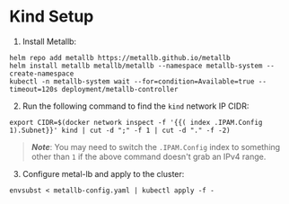 # Kind Setup

1. Install Metallb:

```
helm repo add metallb https://metallb.github.io/metallb
helm install metallb metallb/metallb --namespace metallb-system --create-namespace
kubectl -n metallb-system wait --for=condition=Available=true --timeout=120s deployment/metallb-controller
```

2. Run the following command to find the `kind` network IP CIDR:

```
export CIDR=$(docker network inspect -f '{{( index .IPAM.Config 1).Subnet}}' kind | cut -d ";" -f 1 | cut -d "." -f -2)
```

> ***Note***: You may need to switch the `.IPAM.Config` index to something other than `1` if the above command doesn't grab an IPv4 range.

3. Configure metal-lb and apply to the cluster:

```
envsubst < metallb-config.yaml | kubectl apply -f -
```